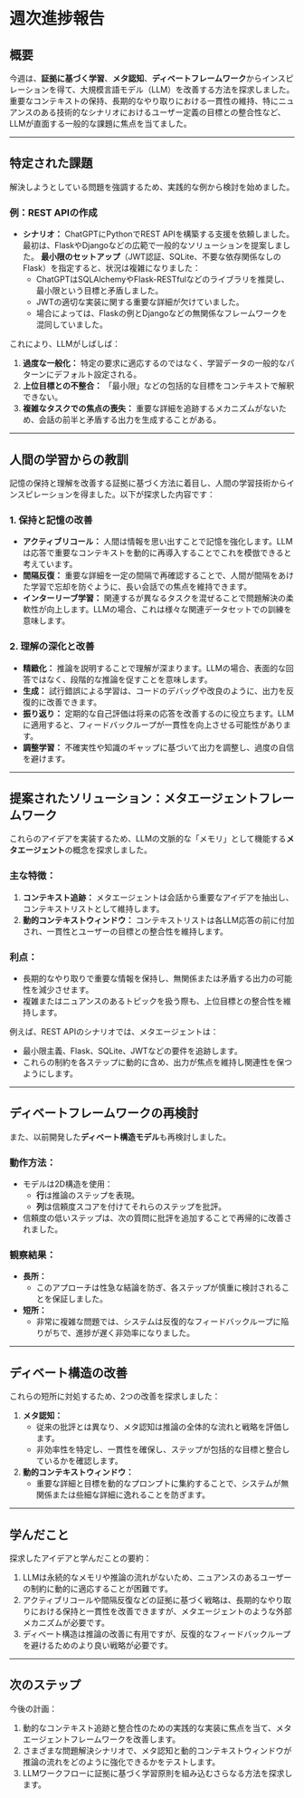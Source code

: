 # 週次進捗報告

## 概要

今週は、**証拠に基づく学習**、**メタ認知**、**ディベートフレームワーク**からインスピレーションを得て、大規模言語モデル（LLM）を改善する方法を探求しました。重要なコンテキストの保持、長期的なやり取りにおける一貫性の維持、特にニュアンスのある技術的なシナリオにおけるユーザー定義の目標との整合性など、LLMが直面する一般的な課題に焦点を当てました。

---

## 特定された課題

解決しようとしている問題を強調するため、実践的な例から検討を始めました。

### 例：REST APIの作成
- **シナリオ：**
  ChatGPTにPythonでREST APIを構築する支援を依頼しました。最初は、FlaskやDjangoなどの広範で一般的なソリューションを提案しました。
  **最小限のセットアップ**（JWT認証、SQLite、不要な依存関係なしのFlask）を指定すると、状況は複雑になりました：
  - ChatGPTはSQLAlchemyやFlask-RESTfulなどのライブラリを推奨し、最小限という目標と矛盾しました。
  - JWTの適切な実装に関する重要な詳細が欠けていました。
  - 場合によっては、Flaskの例とDjangoなどの無関係なフレームワークを混同していました。

これにより、LLMがしばしば：
1. **過度な一般化：** 特定の要求に適応するのではなく、学習データの一般的なパターンにデフォルト設定される。
2. **上位目標との不整合：** 「最小限」などの包括的な目標をコンテキストで解釈できない。
3. **複雑なタスクでの焦点の喪失：** 重要な詳細を追跡するメカニズムがないため、会話の前半と矛盾する出力を生成することがある。

---

## 人間の学習からの教訓

記憶の保持と理解を改善する証拠に基づく方法に着目し、人間の学習技術からインスピレーションを得ました。以下が探求した内容です：

### 1. **保持と記憶の改善**
- **アクティブリコール：** 人間は情報を思い出すことで記憶を強化します。LLMは応答で重要なコンテキストを動的に再導入することでこれを模倣できると考えています。
- **間隔反復：** 重要な詳細を一定の間隔で再確認することで、人間が間隔をあけた学習で忘却を防ぐように、長い会話での焦点を維持できます。
- **インターリーブ学習：** 関連するが異なるタスクを混ぜることで問題解決の柔軟性が向上します。LLMの場合、これは様々な関連データセットでの訓練を意味します。

### 2. **理解の深化と改善**
- **精緻化：** 推論を説明することで理解が深まります。LLMの場合、表面的な回答ではなく、段階的な推論を促すことを意味します。
- **生成：** 試行錯誤による学習は、コードのデバッグや改良のように、出力を反復的に改善できます。
- **振り返り：** 定期的な自己評価は将来の応答を改善するのに役立ちます。LLMに適用すると、フィードバックループが一貫性を向上させる可能性があります。
- **調整学習：** 不確実性や知識のギャップに基づいて出力を調整し、過度の自信を避けます。

---

## 提案されたソリューション：メタエージェントフレームワーク

これらのアイデアを実装するため、LLMの文脈的な「メモリ」として機能する**メタエージェント**の概念を探求しました。

### 主な特徴：
1. **コンテキスト追跡：** メタエージェントは会話から重要なアイデアを抽出し、コンテキストリストとして維持します。
2. **動的コンテキストウィンドウ：** コンテキストリストは各LLM応答の前に付加され、一貫性とユーザーの目標との整合性を維持します。

### 利点：
- 長期的なやり取りで重要な情報を保持し、無関係または矛盾する出力の可能性を減少させます。
- 複雑またはニュアンスのあるトピックを扱う際も、上位目標との整合性を維持します。

例えば、REST APIのシナリオでは、メタエージェントは：
- 最小限主義、Flask、SQLite、JWTなどの要件を追跡します。
- これらの制約を各ステップに動的に含め、出力が焦点を維持し関連性を保つようにします。

---

## ディベートフレームワークの再検討

また、以前開発した**ディベート構造モデル**も再検討しました。

### 動作方法：
- モデルは2D構造を使用：
  - **行**は推論のステップを表現。
  - **列**は信頼度スコアを付けてそれらのステップを批評。
- 信頼度の低いステップは、次の質問に批評を追加することで再帰的に改善されました。

### 観察結果：
- **長所：**
  - このアプローチは性急な結論を防ぎ、各ステップが慎重に検討されることを保証しました。
- **短所：**
  - 非常に複雑な問題では、システムは反復的なフィードバックループに陥りがちで、進捗が遅く非効率になりました。

---

## ディベート構造の改善

これらの短所に対処するため、2つの改善を探求しました：

1. **メタ認知：**
   - 従来の批評とは異なり、メタ認知は推論の全体的な流れと戦略を評価します。
   - 非効率性を特定し、一貫性を確保し、ステップが包括的な目標と整合しているかを確認します。
2. **動的コンテキストウィンドウ：**
   - 重要な詳細と目標を動的なプロンプトに集約することで、システムが無関係または些細な詳細に逸れることを防ぎます。

---

## 学んだこと

探求したアイデアと学んだことの要約：
1. LLMは永続的なメモリや推論の流れがないため、ニュアンスのあるユーザーの制約に動的に適応することが困難です。
2. アクティブリコールや間隔反復などの証拠に基づく戦略は、長期的なやり取りにおける保持と一貫性を改善できますが、メタエージェントのような外部メカニズムが必要です。
3. ディベート構造は推論の改善に有用ですが、反復的なフィードバックループを避けるためのより良い戦略が必要です。

---

## 次のステップ

今後の計画：
1. 動的なコンテキスト追跡と整合性のための実践的な実装に焦点を当て、メタエージェントフレームワークを改善します。
2. さまざまな問題解決シナリオで、メタ認知と動的コンテキストウィンドウが推論の流れをどのように強化できるかをテストします。
3. LLMワークフローに証拠に基づく学習原則を組み込むさらなる方法を探求します。

